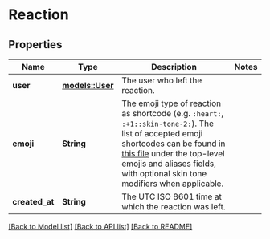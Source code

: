 # Reaction

## Properties

Name | Type | Description | Notes
------------ | ------------- | ------------- | -------------
**user** | [**models::User**](User.md) | The user who left the reaction. | 
**emoji** | **String** | The emoji type of reaction as shortcode (e.g. `:heart:`, `:+1::skin-tone-2:`). The list of accepted emoji shortcodes can be found in [this file](https://raw.githubusercontent.com/missive/emoji-mart/main/packages/emoji-mart-data/sets/14/native.json) under the top-level emojis and aliases fields, with optional skin tone modifiers when applicable. | 
**created_at** | **String** | The UTC ISO 8601 time at which the reaction was left. | 

[[Back to Model list]](../README.md#documentation-for-models) [[Back to API list]](../README.md#documentation-for-api-endpoints) [[Back to README]](../README.md)


